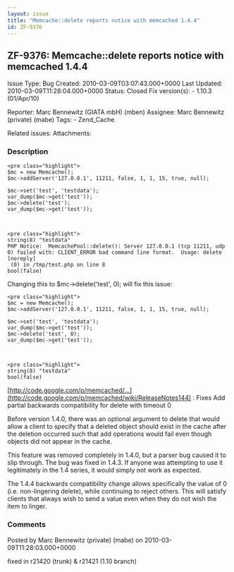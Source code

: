 ```yaml
---
layout: issue
title: "Memcache::delete reports notice with memcached 1.4.4"
id: ZF-9376
---
```


ZF-9376: Memcache::delete reports notice with memcached 1.4.4
-------------------------------------------------------------

 Issue Type: Bug Created: 2010-03-09T03:07:43.000+0000 Last Updated: 2010-03-09T11:28:04.000+0000 Status: Closed Fix version(s): - 1.10.3 (01/Apr/10)
 
 Reporter:  Marc Bennewitz (GIATA mbH) (mben)  Assignee:  Marc Bennewitz (private) (mabe)  Tags: - Zend\_Cache
 
 Related issues: 
 Attachments: 
### Description

 
    <pre class="highlight">
    $mc = new Memcache();
    $mc->addServer('127.0.0.1', 11211, false, 1, 1, 15, true, null);
    
    $mc->set('test', 'testdata');
    var_dump($mc->get('test'));
    $mc->delete('test');
    var_dump($mc->get('test'));


 
    <pre class="highlight">
    string(8) "testdata"
    PHP Notice:  MemcachePool::delete(): Server 127.0.0.1 (tcp 11211, udp 0) failed with: CLIENT_ERROR bad command line format.  Usage: delete  [noreply]
     (0) in /tmp/test.php on line 8
    bool(false)


Changing this to $mc->delete('test', 0); will fix this issue:

 
    <pre class="highlight">
    $mc = new Memcache();
    $mc->addServer('127.0.0.1', 11211, false, 1, 1, 15, true, null);
    
    $mc->set('test', 'testdata');
    var_dump($mc->get('test'));
    $mc->delete('test', 0);
    var_dump($mc->get('test'));


 
    <pre class="highlight">
    string(8) "testdata"
    bool(false)


[http://code.google.com/p/memcached/…](http://code.google.com/p/memcached/wiki/ReleaseNotes144) : Fixes Add partial backwards compatibility for delete with timeout 0

Before version 1.4.0, there was an optional argument to delete that would allow a client to specify that a deleted object should exist in the cache after the deletion occurred such that add operations would fail even though objects did not appear in the cache.

This feature was removed completely in 1.4.0, but a parser bug caused it to slip through. The bug was fixed in 1.4.3. If anyone was attempting to use it legitimately in the 1.4 series, it would simply not work as expected.

The 1.4.4 backwards compatibility change allows specifically the value of 0 (i.e. non-lingering delete), while continuing to reject others. This will satisfy clients that always wish to send a value even when they do not wish the item to linger.

 

 

### Comments

Posted by Marc Bennewitz (private) (mabe) on 2010-03-09T11:28:03.000+0000

fixed in r21420 (trunk) & r21421 (1.10 branch)

 

 